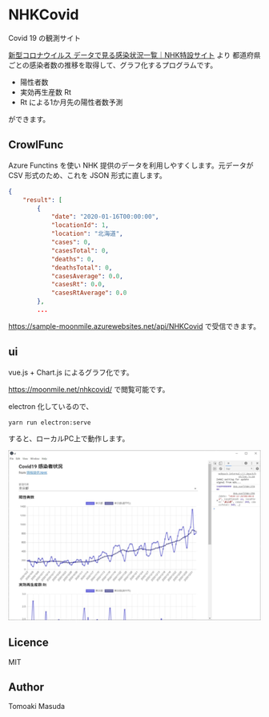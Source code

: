 # NHKCovid
Covid 19 の観測サイト

[新型コロナウイルス データで見る感染状況一覧｜NHK特設サイト](https://www3.nhk.or.jp/news/special/coronavirus/data-widget/) より 都道府県ごとの感染者数の推移を取得して、グラフ化するプログラムです。

- 陽性者数
- 実効再生産数 Rt
- Rt による1か月先の陽性者数予測

ができます。

## CrowlFunc

Azure Functins を使い NHK 提供のデータを利用しやすくします。元データが CSV 形式のため、これを JSON 形式に直します。

```json
{
    "result": [
        {
            "date": "2020-01-16T00:00:00",
            "locationId": 1,
            "location": "北海道",
            "cases": 0,
            "casesTotal": 0,
            "deaths": 0,
            "deathsTotal": 0,
            "casesAverage": 0.0,
            "casesRt": 0.0,
            "casesRtAverage": 0.0
        },
        ...
```

https://sample-moonmile.azurewebsites.net/api/NHKCovid で受信できます。

## ui

vue.js + Chart.js によるグラフ化です。

https://moonmile.net/nhkcovid/ で閲覧可能です。

electron 化しているので、

```
yarn run electron:serve
```

すると、ローカルPC上で動作します。

![](images/20210103_01.jpg)

## Licence

MIT

## Author 

Tomoaki Masuda